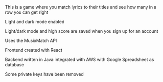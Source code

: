 This is a game where you match lyrics to their titles and see how many in a row you can get right

Light and dark mode enabled 

Light/dark mode and high score are saved when you sign up for an account



Uses the MusixMatch API

Frontend created with React

Backend written in Java integrated with AWS with Google Spreadsheet as database

Some private keys have been removed

